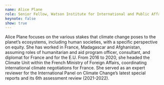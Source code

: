 ```yaml
---
name: Alice Plane
role: Senior Fellow, Watson Institute for International and Public Affairs, Brown University
keynote: false
show: true
---
```


Alice Plane focuses on the various stakes that climate change poses to the planet’s ecosystems, including human societies, with a specific perspective on equity. She has worked in France, Madagascar and Afghanistan, assuming roles of humanitarian and aid program officer, consultant, and diplomat for France and for the E.U. From 2016 to 2020, she headed the Climate Unit within the French Ministry of Foreign Affairs, coordinating international climate negotiations for France. She served as an expert reviewer for the International Panel on Climate Change’s latest special reports and its 6th assessment review (2021-2022).